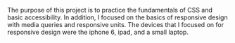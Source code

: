 The purpose of this project is to practice the fundamentals of CSS and basic accessibility.
In addition, I focused on the basics of responsive design with media queries and responsive units.
The devices that I focused on for responsive design were the iphone 6, ipad, and a small laptop.
